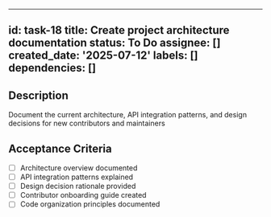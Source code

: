 ______________________________________________________________________

## id: task-18 title: Create project architecture documentation status: To Do assignee: [] created_date: '2025-07-12' labels: [] dependencies: []

## Description

Document the current architecture, API integration patterns, and design decisions for new contributors and maintainers

## Acceptance Criteria

- [ ] Architecture overview documented
- [ ] API integration patterns explained
- [ ] Design decision rationale provided
- [ ] Contributor onboarding guide created
- [ ] Code organization principles documented
